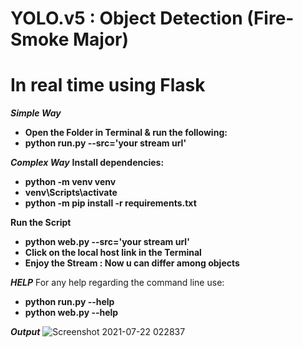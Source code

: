 # **YOLO.v5 : Object Detection (Fire-Smoke Major)**

# **In real time using Flask**

***Simple Way***
- **Open the Folder in Terminal & run the following:**
- **python run.py --src='your stream url'**

***Complex Way***
**Install dependencies:**
- **python -m venv venv**
- **venv\Scripts\activate**
- **python -m pip install -r requirements.txt**

**Run the Script**
- **python web.py --src='your stream url'**
- **Click on the local host link in the Terminal**
- **Enjoy the Stream : Now u can differ among objects**

***HELP***
For any help regarding the command line use:
- **python run.py --help**
- **python web.py --help**

***Output***
![Screenshot 2021-07-22 022837](https://user-images.githubusercontent.com/53273486/126559235-90654421-b187-456d-93ff-f57da3fc19c3.jpg)
